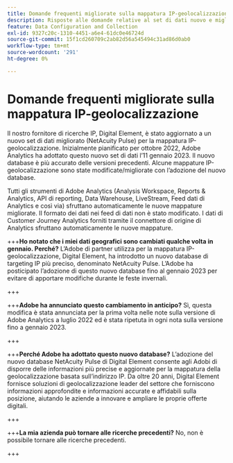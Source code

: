 ```yaml
---
title: Domande frequenti migliorate sulla mappatura IP-geolocalizzazione
description: Risposte alle domande relative al set di dati nuovo e migliorato (NetAcuity Pulse) per la mappatura IP-geolocalizzazione.
feature: Data Configuration and Collection
exl-id: 9327c20c-1310-4451-a6e4-61dc0e46724d
source-git-commit: 15f1cd260709c2ab82d56a545494c31ad86d0ab0
workflow-type: tm+mt
source-wordcount: '291'
ht-degree: 0%

---
```


# Domande frequenti migliorate sulla mappatura IP-geolocalizzazione

Il nostro fornitore di ricerche IP, Digital Element, è stato aggiornato a un nuovo set di dati migliorato (NetAcuity Pulse) per la mappatura IP-geolocalizzazione. Inizialmente pianificato per ottobre 2022, Adobe Analytics ha adottato questo nuovo set di dati l’11 gennaio 2023. Il nuovo database è più accurato delle versioni precedenti. Alcune mappature IP-geolocalizzazione sono state modificate/migliorate con l’adozione del nuovo database.

Tutti gli strumenti di Adobe Analytics (Analysis Workspace, Reports &amp; Analytics, API di reporting, Data Warehouse, LiveStream, Feed dati di Analytics e così via) sfruttano automaticamente le nuove mappature migliorate. Il formato dei dati nei feed di dati non è stato modificato. I dati di Customer Journey Analytics forniti tramite il connettore di origine di Analytics sfruttano automaticamente le nuove mappature.

+++**Ho notato che i miei dati geografici sono cambiati qualche volta in gennaio.  Perché?**
L’Adobe di partner utilizza per la mappatura IP-geolocalizzazione, Digital Element, ha introdotto un nuovo database di targeting IP più preciso, denominato NetAcuity Pulse. L’Adobe ha posticipato l’adozione di questo nuovo database fino al gennaio 2023 per evitare di apportare modifiche durante le feste invernali.

+++

+++**Adobe ha annunciato questo cambiamento in anticipo?**
Sì, questa modifica è stata annunciata per la prima volta nelle note sulla versione di Adobe Analytics a luglio 2022 ed è stata ripetuta in ogni nota sulla versione fino a gennaio 2023.

+++

+++**Perché Adobe ha adottato questo nuovo database?**
L’adozione del nuovo database NetAcuity Pulse di Digital Element consente agli Adobi di disporre delle informazioni più precise e aggiornate per la mappatura della geolocalizzazione basata sull’indirizzo IP. Da oltre 20 anni, Digital Element fornisce soluzioni di geolocalizzazione leader del settore che forniscono informazioni approfondite e informazioni accurate e affidabili sulla posizione, aiutando le aziende a innovare e ampliare le proprie offerte digitali.

+++

+++**La mia azienda può tornare alle ricerche precedenti?**
No, non è possibile tornare alle ricerche precedenti.

+++
